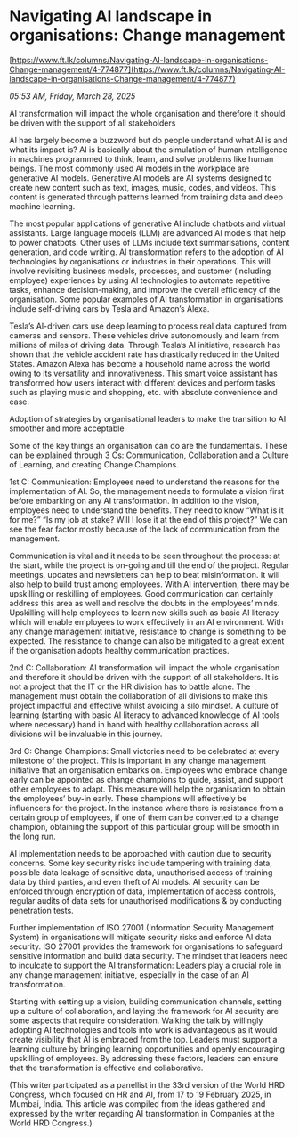 # Navigating AI landscape  in organisations: Change management

[https://www.ft.lk/columns/Navigating-AI-landscape-in-organisations-Change-management/4-774877](https://www.ft.lk/columns/Navigating-AI-landscape-in-organisations-Change-management/4-774877)

*05:53 AM, Friday, March 28, 2025*

AI transformation will impact the whole organisation and therefore it should be driven with the support of all stakeholders

AI has largely become a buzzword but do people understand what AI is and what its impact is? AI is basically about the simulation of human intelligence in machines programmed to think, learn, and solve problems like human beings. The most commonly used AI models in the workplace are generative AI models. Generative AI models are AI systems designed to create new content such as text, images, music, codes, and videos. This content is generated through patterns learned from training data and deep machine learning.

The most popular applications of generative AI include chatbots and virtual assistants. Large language models (LLM) are advanced AI models that help to power chatbots. Other uses of LLMs include text summarisations, content generation, and code writing. AI transformation refers to the adoption of AI technologies by organisations or industries in their operations. This will involve revisiting business models, processes, and customer (including employee) experiences by using AI technologies to automate repetitive tasks, enhance decision-making, and improve the overall efficiency of the organisation. Some popular examples of AI transformation in organisations include self-driving cars by Tesla and Amazon’s Alexa.

Tesla’s AI-driven cars use deep learning to process real data captured from cameras and sensors. These vehicles drive autonomously and learn from millions of miles of driving data. Through Tesla’s AI initiative, research has shown that the vehicle accident rate has drastically reduced in the United States. Amazon Alexa has become a household name across the world owing to its versatility and innovativeness. This smart voice assistant has transformed how users interact with different devices and perform tasks such as playing music and shopping, etc. with absolute convenience and ease.

Adoption of strategies by organisational leaders to make the transition to AI smoother and more acceptable

Some of the key things an organisation can do are the fundamentals. These can be explained through 3 Cs: Communication, Collaboration and a Culture of Learning, and creating Change Champions.

1st C: Communication: Employees need to understand the reasons for the implementation of AI. So, the management needs to formulate a vision first before embarking on any AI transformation. In addition to the vision, employees need to understand the benefits. They need to know “What is it for me?” “Is my job at stake? Will I lose it at the end of this project?” We can see the fear factor mostly because of the lack of communication from the management.

Communication is vital and it needs to be seen throughout the process: at the start, while the project is on-going and till the end of the project. Regular meetings, updates and newsletters can help to beat misinformation. It will also help to build trust among employees. With AI intervention, there may be upskilling or reskilling of employees. Good communication can certainly address this area as well and resolve the doubts in the employees’ minds. Upskilling will help employees to learn new skills such as basic AI literacy which will enable employees to work effectively in an AI environment. With any change management initiative, resistance to change is something to be expected. The resistance to change can also be mitigated to a great extent if the organisation adopts healthy communication practices.

2nd C: Collaboration: AI transformation will impact the whole organisation and therefore it should be driven with the support of all stakeholders. It is not a project that the IT or the HR division has to battle alone. The management must obtain the collaboration of all divisions to make this project impactful and effective whilst avoiding a silo mindset. A culture of learning (starting with basic AI literacy to advanced knowledge of AI tools where necessary) hand in hand with healthy collaboration across all divisions will be invaluable in this journey.

3rd C: Change Champions: Small victories need to be celebrated at every milestone of the project. This is important in any change management initiative that an organisation embarks on. Employees who embrace change early can be appointed as change champions to guide, assist, and support other employees to adapt. This measure will help the organisation to obtain the employees’ buy-in early. These champions will effectively be influencers for the project. In the instance where there is resistance from a certain group of employees, if one of them can be converted to a change champion, obtaining the support of this particular group will be smooth in the long run.

AI implementation needs to be approached with caution due to security concerns. Some key security risks include tampering with training data, possible data leakage of sensitive data, unauthorised access of training data by third parties, and even theft of AI models. AI security can be enforced through encryption of data, implementation of access controls, regular audits of data sets for unauthorised modifications & by conducting penetration tests.

Further implementation of ISO 27001 (Information Security Management System) in organisations will mitigate security risks and enforce AI data security. ISO 27001 provides the framework for organisations to safeguard sensitive information and build data security. The mindset that leaders need to inculcate to support the AI transformation: Leaders play a crucial role in any change management initiative, especially in the case of an AI transformation.

Starting with setting up a vision, building communication channels, setting up a culture of collaboration, and laying the framework for AI security are some aspects that require consideration. Walking the talk by willingly adopting AI technologies and tools into work is advantageous as it would create visibility that AI is embraced from the top. Leaders must support a learning culture by bringing learning opportunities and openly encouraging upskilling of employees. By addressing these factors, leaders can ensure that the transformation is effective and collaborative.

(This writer participated as a panellist in the 33rd version of the World HRD Congress, which focused on HR and AI, from 17 to 19 February 2025, in Mumbai, India. This article was compiled from the ideas gathered and expressed by the writer regarding AI transformation in Companies at the World HRD Congress.)

